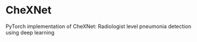 # CheXNet
PyTorch implementation of CheXNet: Radiologist level pneumonia detection using deep learning
